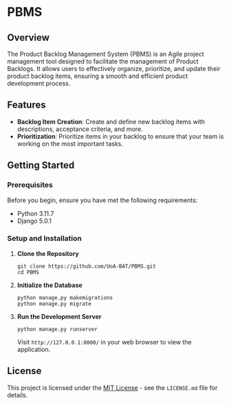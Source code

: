 # PBMS

## Overview

The Product Backlog Management System (PBMS) is an Agile project management tool designed to facilitate the management of Product Backlogs. It allows users to effectively organize, prioritize, and update their product backlog items, ensuring a smooth and efficient product development process.

## Features

- **Backlog Item Creation**: Create and define new backlog items with descriptions, acceptance criteria, and more.
- **Prioritization**: Prioritize items in your backlog to ensure that your team is working on the most important tasks.

## Getting Started

### Prerequisites

Before you begin, ensure you have met the following requirements:

- Python 3.11.7
- Django 5.0.1

### Setup and Installation

1. **Clone the Repository**

   ```shell
   git clone https://github.com/UoA-BAT/PBMS.git
   cd PBMS
   ```

2. **Initialize the Database**

   ```shell
   python manage.py makemigrations
   python manage.py migrate
   ```

3. **Run the Development Server**

   ```shell
   python manage.py runserver
   ```

   Visit `http://127.0.0.1:8000/` in your web browser to view the application.

## License

This project is licensed under the [MIT License](LICENSE.md) - see the `LICENSE.md` file for details.
